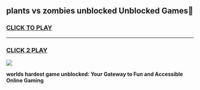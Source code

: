 
## plants vs zombies unblocked Unblocked Games👋
<h3>
<a href="https://premium.freeplayer.one?title=plants_vs_zombies_unblocked&ref=16F">CLICK TO PLAY</a></h3>
<hr>

<h3>
<a href="https://premium.freeplayer.one?title=plants_vs_zombies_unblocked&ref=16F">CLICK 2 PLAY</a>
  
</h3>

<a href="https://premium.freeplayer.one?title=plants_vs_zombies_unblocked&ref=16F/"><img src="https://clearcache.store/games.png"></a>


**worlds hardest game unblocked: Your Gateway to Fun and Accessible Online Gaming**
